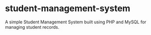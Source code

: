 # student-management-system
A simple Student Management System built using PHP and MySQL for managing student records.
